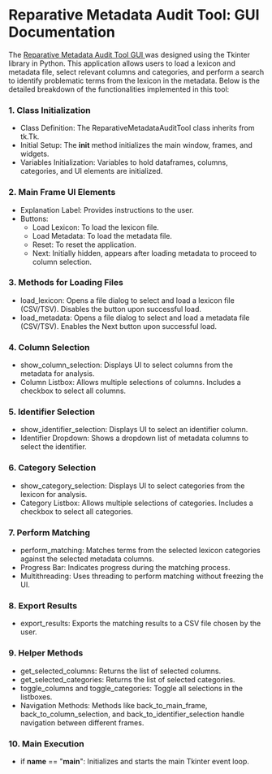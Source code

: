 # Reparative Metadata Audit Tool: GUI Documentation
The [Reparative Metadata Audit Tool GUI ](https://github.com/kayleealexander/RMA-Tool/blob/main/Code/RMA-GUI-2.5.py) was designed using the Tkinter library in Python. This application allows users to load a lexicon and metadata file, select relevant columns and categories, and perform a search to identify problematic terms from the lexicon in the metadata. Below is the detailed breakdown of the functionalities implemented in this tool:


### 1. Class Initialization
  - Class Definition: The ReparativeMetadataAuditTool class inherits from tk.Tk.
  - Initial Setup: The __init__ method initializes the main window, frames, and widgets.
  - Variables Initialization: Variables to hold dataframes, columns, categories, and UI elements are initialized.

### 2. Main Frame UI Elements
  - Explanation Label: Provides instructions to the user.
  - Buttons:
    - Load Lexicon: To load the lexicon file.
    - Load Metadata: To load the metadata file.
    - Reset: To reset the application.
    - Next: Initially hidden, appears after loading metadata to proceed to column selection.

### 3. Methods for Loading Files
  - load_lexicon: Opens a file dialog to select and load a lexicon file (CSV/TSV). Disables the button upon successful load.
  - load_metadata: Opens a file dialog to select and load a metadata file (CSV/TSV). Enables the Next button upon successful load.

### 4. Column Selection
  - show_column_selection: Displays UI to select columns from the metadata for analysis.
  - Column Listbox: Allows multiple selections of columns. Includes a checkbox to select all columns.

### 5. Identifier Selection
  - show_identifier_selection: Displays UI to select an identifier column.
  - Identifier Dropdown: Shows a dropdown list of metadata columns to select the identifier.

### 6. Category Selection
  - show_category_selection: Displays UI to select categories from the lexicon for analysis.
  - Category Listbox: Allows multiple selections of categories. Includes a checkbox to select all categories.

### 7. Perform Matching
  - perform_matching: Matches terms from the selected lexicon categories against the selected metadata columns.
  - Progress Bar: Indicates progress during the matching process.
  - Multithreading: Uses threading to perform matching without freezing the UI.

### 8. Export Results
  - export_results: Exports the matching results to a CSV file chosen by the user.

### 9. Helper Methods
  - get_selected_columns: Returns the list of selected columns.
  - get_selected_categories: Returns the list of selected categories.
  - toggle_columns and toggle_categories: Toggle all selections in the listboxes.
  - Navigation Methods: Methods like back_to_main_frame, back_to_column_selection, and back_to_identifier_selection handle navigation between different frames.

### 10. Main Execution
  - if __name__ == "__main__": Initializes and starts the main Tkinter event loop.
